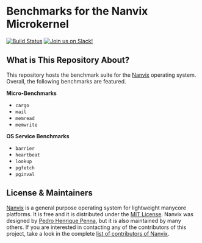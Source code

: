 Benchmarks for the Nanvix Microkernel
=====================================
[![Build
Status](https://travis-ci.com/nanvix/benchmarks.svg?branch=unstable)](https://travis-ci.com/nanvix/benchmarks)
[![Join us on
Slack!](https://img.shields.io/badge/chat-on%20Slack-e01563.svg)](https://join.slack.com/t/nanvix/shared_invite/zt-4oi19jkm-9VzWnwVWgP5mmYQZHw9LPg)

What is This Repository About?
------------------------------

This repository hosts the benchmark suite for the
[Nanvix](https://github.com/nanvix) operating system. Overall, the
following benchmarks are featured.

**Micro-Benchmarks**

- `cargo`
- `mail`
- `memread`
- `memwrite`

**OS Service Benchmarks**

- `barrier`
- `heartbeat`
- `lookup`
- `pgfetch`
- `pginval`

License & Maintainers
---------------------

[Nanvix](https://github.com/nanvix) is a general purpose operating
system for lightweight manycore platforms. It is free and it is
distributed under the [MIT
License](https://raw.githubusercontent.com/nanvix/benchmarks/master/LICENSE).
Nanvix was designed by [Pedro Henrique
Penna](mailto:pedrohenriquepenna@gmail.com), but it is also maintained
by many others. If you are interested in contacting any of the
contributors of this project, take a look in the complete [list of
contributors of
Nanvix](https://raw.githubusercontent.com/nanvix/people/master/CREDITS).
